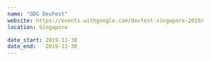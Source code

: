 ```yaml
---
name: "GDG DevFest"
website: https://events.withgoogle.com/devfest-singapore-2019/
location: Singapore

date_start: 2019-11-30
date_end:   2019-11-30
---
```

